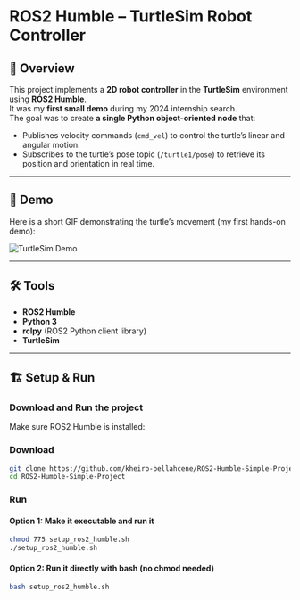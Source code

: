 
# ROS2 Humble – TurtleSim Robot Controller

## 📖 Overview
This project implements a **2D robot controller** in the **TurtleSim** environment using **ROS2 Humble**.  
It was my **first small demo** during my 2024 internship search.  
The goal was to create **a single Python object-oriented node** that:  
- Publishes velocity commands (`cmd_vel`) to control the turtle’s linear and angular motion.  
- Subscribes to the turtle’s pose topic (`/turtle1/pose`) to retrieve its position and orientation in real time.

---
## 🚀 Demo
Here is a short GIF demonstrating the turtle’s movement (my first hands-on demo):

![TurtleSim Demo](gif-demo/output.gif)

---

## 🛠 Tools
- **ROS2 Humble**
- **Python 3**
- **rclpy** (ROS2 Python client library)
- **TurtleSim**

---


## 🏗 Setup & Run

### Download and Run the project
Make sure ROS2 Humble is installed:
### Download
```bash
git clone https://github.com/kheiro-bellahcene/ROS2-Humble-Simple-Project.git
cd ROS2-Humble-Simple-Project
```

### Run
#### Option 1: Make it executable and run it
```bash
chmod 775 setup_ros2_humble.sh
./setup_ros2_humble.sh
```
#### Option 2: Run it directly with bash (no chmod needed)
```bash
bash setup_ros2_humble.sh
```
